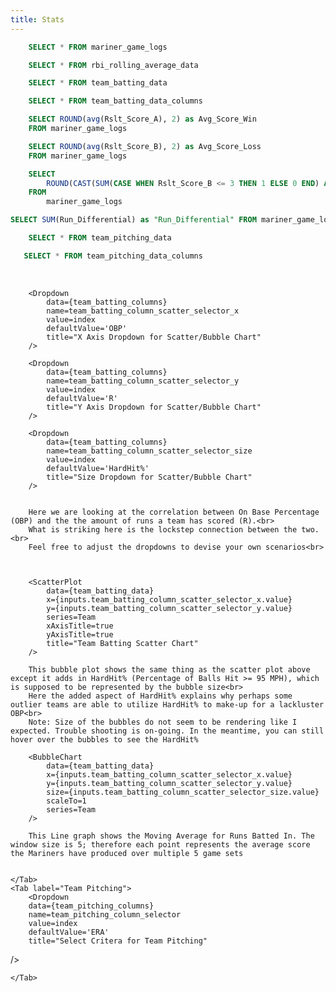 ```yaml
---
title: Stats
---
```


```sql mariner_game_logs
    SELECT * FROM mariner_game_logs
```

```sql rbi_rolling_avg
    SELECT * FROM rbi_rolling_average_data
```

```sql team_batting_data
    SELECT * FROM team_batting_data
```

```sql team_batting_columns
    SELECT * FROM team_batting_data_columns
```

```sql avg_score_in_wins
    SELECT ROUND(avg(Rslt_Score_A), 2) as Avg_Score_Win
    FROM mariner_game_logs
```

```sql avg_score_in_loss
    SELECT ROUND(avg(Rslt_Score_B), 2) as Avg_Score_Loss
    FROM mariner_game_logs
```

```sql quality_start_percentage
    SELECT 
        ROUND(CAST(SUM(CASE WHEN Rslt_Score_B <= 3 THEN 1 ELSE 0 END) AS FLOAT) / COUNT(*) * 100, 2) || '%' as Quality_Start_Percentage 
    FROM 
        mariner_game_logs
```

```sql run_differential
SELECT SUM(Run_Differential) as "Run_Differential" FROM mariner_game_logs
 ```

 ```sql team_pitching_data
     SELECT * FROM team_pitching_data
 ```

 ```sql team_pitching_columns
    SELECT * FROM team_pitching_data_columns
```


<BigValue 
data={avg_score_in_wins} 
value=Avg_Score_Win
comparisonTitle="vs. Last Month"
/>

<BigValue 
data={avg_score_in_loss} 
value=Avg_Score_Loss
comparisonTitle="vs. Last Month"
/>

<BigValue 
data={run_differential} 
value=Run_Differential 
/>

<br>

<LineChart 
    data={rbi_rolling_avg}  
    x=Date
    y=rbi_rolling_avg
    title="5 Day RBI Rolling Average"
/>

<Tabs>
    <Tab label="Team Batting">
        <Dropdown
        data={team_batting_columns} 
        name=team_batting_column_selector
        value=index
        defaultValue='AVG'
        title="Select Critera for Team Batting "
/>
        <BarChart 
            data={team_batting_data}
            swapXY=true 
            x=Team
            y={inputs.team_batting_column_selector.value}
            title="Team Batting Stats"
        />

        <Dropdown
            data={team_batting_columns} 
            name=team_batting_column_scatter_selector_x
            value=index
            defaultValue='OBP'
            title="X Axis Dropdown for Scatter/Bubble Chart" 
        />

        <Dropdown
            data={team_batting_columns} 
            name=team_batting_column_scatter_selector_y
            value=index
            defaultValue='R'
            title="Y Axis Dropdown for Scatter/Bubble Chart" 
        />

        <Dropdown
            data={team_batting_columns} 
            name=team_batting_column_scatter_selector_size
            value=index
            defaultValue='HardHit%'
            title="Size Dropdown for Scatter/Bubble Chart" 
        />


        Here we are looking at the correlation between On Base Percentage (OBP) and the the amount of runs a team has scored (R).<br>
        What is striking here is the lockstep connection between the two.<br>
        Feel free to adjust the dropdowns to devise your own scenarios<br>
        


        <ScatterPlot 
            data={team_batting_data} 
            x={inputs.team_batting_column_scatter_selector_x.value}
            y={inputs.team_batting_column_scatter_selector_y.value}
            series=Team
            xAxisTitle=true 
            yAxisTitle=true
            title="Team Batting Scatter Chart"
        />

        This bubble plot shows the same thing as the scatter plot above except it adds in HardHit% (Percentage of Balls Hit >= 95 MPH), which is supposed to be represented by the bubble size<br>
        Here the added aspect of HardHit% explains why perhaps some outlier teams are able to utilize HardHit% to make-up for a lackluster OBP<br>
        Note: Size of the bubbles do not seem to be rendering like I expected. Trouble shooting is on-going. In the meantime, you can still hover over the bubbles to see the HardHit%

        <BubbleChart 
            data={team_batting_data} 
            x={inputs.team_batting_column_scatter_selector_x.value}
            y={inputs.team_batting_column_scatter_selector_y.value}
            size={inputs.team_batting_column_scatter_selector_size.value}
            scaleTo=1
            series=Team
        />  

        This Line graph shows the Moving Average for Runs Batted In. The window size is 5; therefore each point represents the average score the Mariners have produced over multiple 5 game sets  


    </Tab>
    <Tab label="Team Pitching">
        <Dropdown
        data={team_pitching_columns} 
        name=team_pitching_column_selector
        value=index
        defaultValue='ERA'
        title="Select Critera for Team Pitching"
/>
        <BarChart 
        data={team_pitching_data}
        swapXY=true 
        x=Team
        y={inputs.team_pitching_column_selector.value}
        title="Team Pitching Stats"
    />

    </Tab>
</Tabs>





